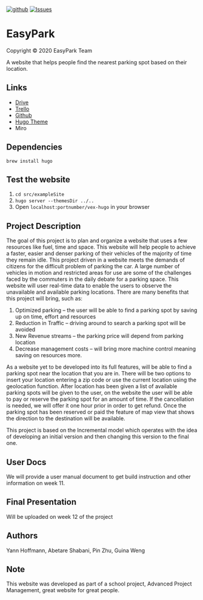 [![github](https://img.shields.io/badge/git-github-lightgray.svg)](https://github.com/Yann21/bigdata-framework-comparison) [![Issues](https://img.shields.io/badge/issues-github-green.svg)](https://github.com/Yann21/bigdata-framework-comparison/issues)

# EasyPark
Copyright © 2020 EasyPark Team

A website that helps people find the nearest parking spot based on their location.

## Links
* [Drive](https://drive.google.com/drive/folders/1XeDhKQ3tBVu-bmBXwvTrYcLQpHdynRCz?usp=sharing)
* [Trello](https://trello.com/invite/b/zF3XL2sX/adb55d3d1c35d87101e189340013c3a9/project-management)
* [Github](https://github.com/Yann21/project-management)
* [Hugo Theme](https://themes.gohugo.io/vex-hugo/)
* Miro

## Dependencies
`brew install hugo`

## Test the website
1. `cd src/exampleSite`
2. `hugo server --themesDir ../..`
3. Open `localhost:portnumber/vex-hugo` in your browser

## Project Description
The goal of this project is to plan and organize a website that uses a few resources like fuel, time and space. This website will help people to achieve a faster, easier and denser parking of their vehicles of the majority of time they remain idle.
This project driven in a website meets the demands of citizens for the difficult problem of parking the car. A large number of vehicles in motion and restricted areas for use are some of the challenges faced by the commuters in the daily debate for a parking space. This website will user real-time data to enable the users to observe the unavailable and available parking locations. There are many benefits that this project will bring, such as:

1.	Optimized parking – the user will be able to find a parking spot by saving up on time, effort and resources 
2.	Reduction in Traffic – driving around to search a parking spot will be avoided 
3.	New Revenue streams – the parking price will depend from parking location 
4.	Decrease management costs – will bring more machine control meaning saving on resources more.

As a website yet to be developed into its full features, will be able to find a parking spot near the location that you are in. There will be two options to insert your location entering a zip code or use the current location using the geolocation function. After location has been given a list of available parking spots will be given to the user, on the website the user will be able to pay or reserve the parking spot for an amount of time. If the cancellation is needed, we will offer it one hour prior in order to get refund. Once the parking spot has been reserved or paid the feature of map view that shows the direction to the destination will be available. 

This project is based on the Incremental model which operates with the idea of developing an initial version and then changing this version to the final one.

## User Docs
We will provide a user manual document to get build instruction and other information on week 11.

## Final Presentation 
Will be uploaded on week 12 of the project 

## Authors
Yann Hoffmann, Abetare Shabani, Pin Zhu, Guina Weng

## Note
This website was developed as part of a school project, Advanced Project Management, great website for great people.
